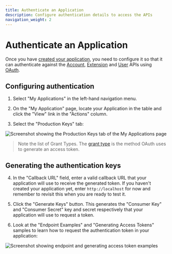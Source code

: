 ```yaml
---
title: Authenticate an Application
description: Configure authentication details to access the APIs
navigation_weight: 2
---
```


# Authenticate an Application

Once you have [created your application](), you need to configure it so that it can authenticate against the [Account](/vonage-business-cloud/account), [Extension](/vonage-business-cloud/extension) and [User](/vonage-business-cloud/user) APIs using [OAuth](https://oauth.net/2/).

## Configuring authentication

1. Select "My Applications" in the left-hand navigation menu.

2. On the "My Application" page, locate your Application in the table and click the "View" link in the "Actions" column.

3. Select the "Production Keys" tab:

  ![Screenshot showing the Production Keys tab of the My Applications page](/assets/images/vbc/production-keys.png)

  > Note the list of Grant Types. The [grant type](https://oauth.net/2/grant-types/) is the method OAuth uses to generate an access token.

## Generating the authentication keys

4. In the "Callback URL" field, enter a valid callback URL that your application will use to receive the generated token. If you haven't created your application yet, enter `http://localhost` for now and remember to revisit this when you are ready to test it.

5. Click the "Generate Keys" button. This generates the "Consumer Key" and "Consumer Secret" key and secret respectively that your application will use to request a token.

6. Look at the "Endpoint Examples" and "Generating Access Tokens" samples to learn how to request the authentication token in your application:

![Screenshot showing endpoint and generating access token examples](/assets/images/vbc/examples.png)
